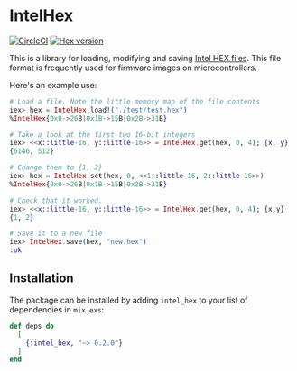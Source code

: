 # IntelHex

[![CircleCI](https://circleci.com/gh/fhunleth/intel_hex.svg?style=svg)](https://circleci.com/gh/fhunleth/intel_hex)
[![Hex version](https://img.shields.io/hexpm/v/intel_hex.svg "Hex version")](https://hex.pm/packages/intel_hex)

This is a library for loading, modifying and saving [Intel HEX
files](https://en.wikipedia.org/wiki/Intel_HEX). This file format is frequently
used for firmware images on microcontrollers.

Here's an example use:

```elixir
# Load a file. Note the little memory map of the file contents
iex> hex = IntelHex.load!("./test/test.hex")
%IntelHex{0x0->26B|0x1B->15B|0x2B->31B}

# Take a look at the first two 16-bit integers
iex> <<x::little-16, y::little-16>> = IntelHex.get(hex, 0, 4); {x, y}
{6146, 512}

# Change them to {1, 2}
iex> hex = IntelHex.set(hex, 0, <<1::little-16, 2::little-16>>)
%IntelHex{0x0->26B|0x1B->15B|0x2B->31B}

# Check that it worked.
iex> <<x::little-16, y::little-16>> = IntelHex.get(hex, 0, 4); {x,y}
{1, 2}

# Save it to a new file
iex> IntelHex.save(hex, "new.hex")
:ok
```

## Installation

The package can be installed by adding `intel_hex` to your list of dependencies
in `mix.exs`:

```elixir
def deps do
  [
    {:intel_hex, "~> 0.2.0"}
  ]
end
```
